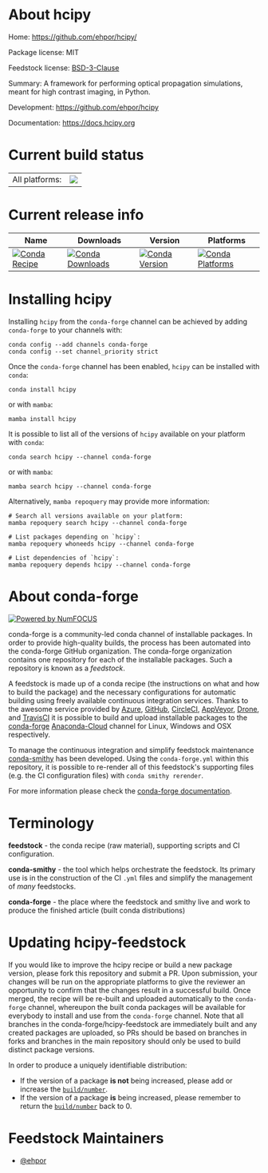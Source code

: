 About hcipy
===========

Home: https://github.com/ehpor/hcipy/

Package license: MIT

Feedstock license: [BSD-3-Clause](https://github.com/conda-forge/hcipy-feedstock/blob/main/LICENSE.txt)

Summary: A framework for performing optical propagation simulations, meant for high contrast imaging, in Python.

Development: https://github.com/ehpor/hcipy

Documentation: https://docs.hcipy.org

Current build status
====================


<table><tr><td>All platforms:</td>
    <td>
      <a href="https://dev.azure.com/conda-forge/feedstock-builds/_build/latest?definitionId=14276&branchName=main">
        <img src="https://dev.azure.com/conda-forge/feedstock-builds/_apis/build/status/hcipy-feedstock?branchName=main">
      </a>
    </td>
  </tr>
</table>

Current release info
====================

| Name | Downloads | Version | Platforms |
| --- | --- | --- | --- |
| [![Conda Recipe](https://img.shields.io/badge/recipe-hcipy-green.svg)](https://anaconda.org/conda-forge/hcipy) | [![Conda Downloads](https://img.shields.io/conda/dn/conda-forge/hcipy.svg)](https://anaconda.org/conda-forge/hcipy) | [![Conda Version](https://img.shields.io/conda/vn/conda-forge/hcipy.svg)](https://anaconda.org/conda-forge/hcipy) | [![Conda Platforms](https://img.shields.io/conda/pn/conda-forge/hcipy.svg)](https://anaconda.org/conda-forge/hcipy) |

Installing hcipy
================

Installing `hcipy` from the `conda-forge` channel can be achieved by adding `conda-forge` to your channels with:

```
conda config --add channels conda-forge
conda config --set channel_priority strict
```

Once the `conda-forge` channel has been enabled, `hcipy` can be installed with `conda`:

```
conda install hcipy
```

or with `mamba`:

```
mamba install hcipy
```

It is possible to list all of the versions of `hcipy` available on your platform with `conda`:

```
conda search hcipy --channel conda-forge
```

or with `mamba`:

```
mamba search hcipy --channel conda-forge
```

Alternatively, `mamba repoquery` may provide more information:

```
# Search all versions available on your platform:
mamba repoquery search hcipy --channel conda-forge

# List packages depending on `hcipy`:
mamba repoquery whoneeds hcipy --channel conda-forge

# List dependencies of `hcipy`:
mamba repoquery depends hcipy --channel conda-forge
```


About conda-forge
=================

[![Powered by
NumFOCUS](https://img.shields.io/badge/powered%20by-NumFOCUS-orange.svg?style=flat&colorA=E1523D&colorB=007D8A)](https://numfocus.org)

conda-forge is a community-led conda channel of installable packages.
In order to provide high-quality builds, the process has been automated into the
conda-forge GitHub organization. The conda-forge organization contains one repository
for each of the installable packages. Such a repository is known as a *feedstock*.

A feedstock is made up of a conda recipe (the instructions on what and how to build
the package) and the necessary configurations for automatic building using freely
available continuous integration services. Thanks to the awesome service provided by
[Azure](https://azure.microsoft.com/en-us/services/devops/), [GitHub](https://github.com/),
[CircleCI](https://circleci.com/), [AppVeyor](https://www.appveyor.com/),
[Drone](https://cloud.drone.io/welcome), and [TravisCI](https://travis-ci.com/)
it is possible to build and upload installable packages to the
[conda-forge](https://anaconda.org/conda-forge) [Anaconda-Cloud](https://anaconda.org/)
channel for Linux, Windows and OSX respectively.

To manage the continuous integration and simplify feedstock maintenance
[conda-smithy](https://github.com/conda-forge/conda-smithy) has been developed.
Using the ``conda-forge.yml`` within this repository, it is possible to re-render all of
this feedstock's supporting files (e.g. the CI configuration files) with ``conda smithy rerender``.

For more information please check the [conda-forge documentation](https://conda-forge.org/docs/).

Terminology
===========

**feedstock** - the conda recipe (raw material), supporting scripts and CI configuration.

**conda-smithy** - the tool which helps orchestrate the feedstock.
                   Its primary use is in the construction of the CI ``.yml`` files
                   and simplify the management of *many* feedstocks.

**conda-forge** - the place where the feedstock and smithy live and work to
                  produce the finished article (built conda distributions)


Updating hcipy-feedstock
========================

If you would like to improve the hcipy recipe or build a new
package version, please fork this repository and submit a PR. Upon submission,
your changes will be run on the appropriate platforms to give the reviewer an
opportunity to confirm that the changes result in a successful build. Once
merged, the recipe will be re-built and uploaded automatically to the
`conda-forge` channel, whereupon the built conda packages will be available for
everybody to install and use from the `conda-forge` channel.
Note that all branches in the conda-forge/hcipy-feedstock are
immediately built and any created packages are uploaded, so PRs should be based
on branches in forks and branches in the main repository should only be used to
build distinct package versions.

In order to produce a uniquely identifiable distribution:
 * If the version of a package **is not** being increased, please add or increase
   the [``build/number``](https://docs.conda.io/projects/conda-build/en/latest/resources/define-metadata.html#build-number-and-string).
 * If the version of a package **is** being increased, please remember to return
   the [``build/number``](https://docs.conda.io/projects/conda-build/en/latest/resources/define-metadata.html#build-number-and-string)
   back to 0.

Feedstock Maintainers
=====================

* [@ehpor](https://github.com/ehpor/)

